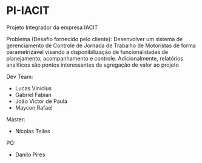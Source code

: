 # PI-IACIT
Projeto Integrador da empresa IACIT 


Problema (Desafio fornecido pelo cliente): Desenvolver um sistema de gerenciamento de Controle de Jornada de Trabalho de Motoristas de forma parametrizável visando a disponibilização de funcionalidades de planejamento, acompanhamento e controle. Adicionalmente, relatórios analíticos são pontos interessantes de agregação de valor ao projeto



Dev Team:
- Lucas Vinícius
- Gabriel Fabian 
- João Victor de Paula
- Maycon Rafael

Master:
- Nícolas Telles

PO: 
 - Danilo Pires

